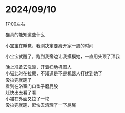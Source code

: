 # 2024/09/10

17:00左右

猫真的能知道些什么

小宝宝在睡觉，我刚决定要离开家一周的时间

小宝宝就醒了，跑到我旁边让我摸摸她，一直用头顶了顶我

晚上准备去洗澡，开着扫地机器人  
小猫此时在拉屎，不知道是不是机器人打扰到她了  
没拉完就跑了  
看到在浴室门口垫子磨屁股  
赶快出去看了看  
小猫在外面又拉了一坨  
没拉完就跑，赶快去清理了一下屁屁
